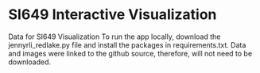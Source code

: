# SI649 Interactive Visualization
Data for SI649 Visualization
To run the app locally, download the jennyrli_redlake.py file and install the packages in requirements.txt. Data and images were linked to the github source, therefore, will not need to be downloaded.
